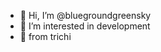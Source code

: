 - 👋 Hi, I’m @bluegroundgreensky
- 👀 I’m interested in development
- 🌱 from trichi

<!---
bluegroundgreensky/bluegroundgreensky is a ✨ special ✨ repository because its `README.md` (this file) appears on your GitHub profile.
You can click the Preview link to take a look at your changes.
--->
